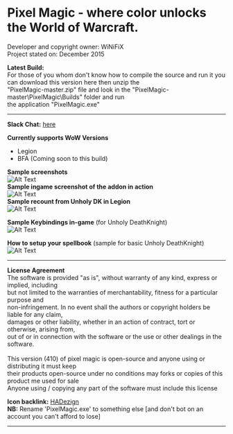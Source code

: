 # Pixel Magic - where color unlocks the World of Warcraft.

Developer and copyright owner: WiNiFiX<br>
Project stated on: December 2015<br>

**Latest Build:**<br>
For those of you whom don't know how to compile the source and run it you can download this version here then unzip the<br> 
"PixelMagic-master.zip" file and look in the "PixelMagic-master\PixelMagic\Builds" folder and run<br> 
the application "PixelMagic.exe"<br>

---

**Slack Chat:** [here](http://winifix.github.io/)<br>

**Currently supports WoW Versions**
- Legion
- BFA (Coming soon to this build)

**Sample screenshots**<br>
![Alt Text](http://i.imgur.com/oLkqrRF.png)
<br>
**Sample ingame screenshot of the addon in action**
<br>
![Alt Text](http://i.imgur.com/4Afi2pp.jpg)
<br>
**Sample recount from Unholy DK in Legion**
<br>
![Alt Text](http://i.imgur.com/xicfSBl.jpg)

**Sample Keybindings in-game** (for Unholy DeathKnight)<br>
![Alt Text](http://i.imgur.com/3Szujlv.jpg)

**How to setup your spellbook** (sample for basic Unholy DeathKnight)<br>
![Alt Text](http://i.imgur.com/T281wlY.png)

---

**License Agreement**<br>
The software is provided "as is", without warranty of any kind, express or implied, including<br>
but not limited to the warranties of merchantability, fitness for a particular purpose and<br>
non-infringement. In no event shall the authors or copyright holders be liable for any claim,<br>
damages or other liability, whether in an action of contract, tort or otherwise, arising from,<br>
out of or in connection with the software or the use or other dealings in the software.<br>
<br>
This version (410) of pixel magic is open-source and anyone using or distributing it must keep<br>
their products open-source under no conditions may forks or copies of this product me used for sale<br>
Anyone using / copying any part of the software must include this license<br>

**Icon backlink:** [HADezign](http://hadezign.com)<br>
**NB:** Rename 'PixelMagic.exe' to something else [and don't bot on an account you can't afford to lose]

---